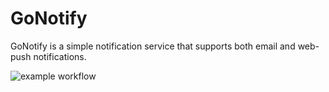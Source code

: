 # GoNotify

GoNotify is a simple notification service 
that supports both email and web-push notifications.

![example workflow](https://github.com/JaKu01/GoNotify/actions/workflows/go.yml/badge.svg)
